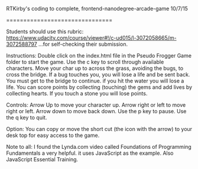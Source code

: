 RTKirby's coding to complete,
frontend-nanodegree-arcade-game
10/7/15

===============================

Students should use this rubric: https://www.udacity.com/course/viewer#!/c-ud015/l-3072058665/m-3072588797   ...for self-checking their submission.


Instructions:
	Double click on the index.html file in the Pseudo Frogger Game folder to start the game.
	Use the c key to scroll through available characters.
	Move your char up to across the grass, avoiding the bugs, to cross the bridge.
	If a bug touches you, you will lose a life and be sent back.
	You must get to the bridge to continue. if you hit the water you will lose a life.
	You can score points by collecting (touching) the gems and add lives by collecting hearts.
	If you touch a stone you will lose points.

Controls:
	Arrow Up to move your character up.
	Arrow right or left to move right or left.
	Arrow down to move back down.
	Use the p key to pause.
	Use the q key to quit.

Option:
	You can copy or move the short cut (the icon with the arrow) to your desk top 
	for easy access to the game.

Note to all: I found the Lynda.com video called Foundations of Programming Fundamentals a very 
	helpful. it uses JavaScript as the example. Also JavaScript Essential Training.